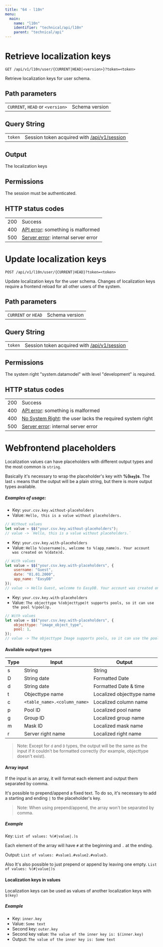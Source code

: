 ```yaml
---
title: "64 - l10n"
menu:
  main:
    name: "l10n"
    identifier: "technical/api/l10n"
    parent: "technical/api"
---
```

# Retrieve localization keys

    GET /api/v1/l10n/user/{CURRENT|HEAD|<version>}?token=<token>

Retrieve localization keys for user schema.

## Path parameters

|   |   |
|---|---|
| `CURRENT`, `HEAD` or `<version>` | Schema version |

## Query String

|   |   |
|---|---|
| `token`   | Session token acquired with [/api/v1/session](/en/technical/api/session) |

## Output

The localization keys

## Permissions

The session must be authenticated.

## HTTP status codes

|   |   |
|---|---|
| 200 | Success |
| 400 | [API error](/en/technical/errors): something is malformed |
| 500 | [Server error](/en/technical/errors): internal server error |





# Update localization keys

    POST /api/v1/l10n/user/{CURRENT|HEAD}?token=<token>

Update localization keys for the user schema.
Changes of localization keys require a frontend reload for all other users of the system.

## Path parameters

|   |   |
|---|---|
| `CURRENT` or `HEAD` | Schema version |

## Query String

|   |   |
|---|---|
| `token`   | Session token acquired with [/api/v1/session](/en/technical/api/session) |

## Permissions

The system right "system.datamodel" with level "development" is required.

## HTTP status codes

|   |   |
|---|---|
| 200 | Success |
| 400 | [API error](/en/technical/errors): something is malformed |
| 400 | [No System Right](/en/technical/errors): the user lacks the required system right |
| 500 | [Server error](/en/technical/errors): internal server error |

# Webfrontend placeholders

Localization values can have placeholders with different output types and the most common is `string`.

Basically it's necessary to wrap the placeholder's key with **%(`key`)s**. 
The last `s` means that the output will be a plain string, but there is more output types available.

##### Examples of usage:
- Key: `your.csv.key.without-placeholders` 
- Value: `Hello, this is a value without placeholders.`

```javascript
// Without values
let value = $$("your.csv.key.without-placeholders");
// value -> `Hello, this is a value without placeholders.`
```

- Key: `your.csv.key.with-placeholders` 
- Value: `Hello %(username)s, welcome to %(app_name)s. Your account was created on %(date)d. `

```javascript
// With values
let value = $$("your.csv.key.with-placeholders", {
    username: "Guest",
    date: "01.01.2000",
    app_name: "EasyDB"
});
// value -> Hello Guest, welcome to EasyDB. Your account was created on 01/01/2000.
```

- Key: `your.csv.key.with-placeholders` 
- Value: `The objecttype %(objecttype)t supports pools, so it can use the pool %(pool)p.`

```javascript
// With values
let value = $$("your.csv.key.with-placeholders", {
    objecttype: "image_object_type",
    pool: 1,
});
// value -> The objecttype Image supports pools, so it can use the pool Standard Pool.
```

#### Available output types

| Type | Input | Output |
|---|---|---|
| s | String | String |
| D | String date | Formatted Date |
| d | String date | Formatted Date & time |
| t | Objecttype name | Localized objecttype name |
| c | ```<table_name>.<column_name>``` | Localized column name |
| p | Pool ID | Localized pool name |
| g | Group ID | Localized group name |
| m | Mask ID | Localized mask name |
| r | Server right name | Localized right name |

> Note: Except for ```d``` and ```D``` types, the output will be the same as the input if it couldn't be formatted correctly (for example, objecttype doesn't exist).

#### Array input

If the input is an array, it will format each element and output them separated by comma.

It's possible to prepend/append a fixed text. To do so, it's necessary to add a starting and ending ```|``` to the placeholder's key.

> Note: When using prepend/append, the array won't be separated by comma.

##### Example

Key: ```List of values: %(#|value|.)s```

Each element of the array will have ```#``` at the beginning and ```.``` at the ending.

Output: ```List of values: #value1.#value2.#value3.```

Also It's also possible to just prepend or append by leaving one empty. ```List of values: %(#|value|)s```

#### Localization keys in values

Localization keys can be used as values of another localization keys with `$(key)`

##### Example
- Key: `inner.key`
- Value: `Some text`
- Second key: `outer.key`
- Second key value: `The value of the inner key is: $(inner.key)`
- Output: `The value of the inner key is: Some text`